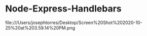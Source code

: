 # Node-Express-Handlebars

file:///Users/josephtorres/Desktop/Screen%20Shot%202020-10-25%20at%203.59.14%20PM.png
